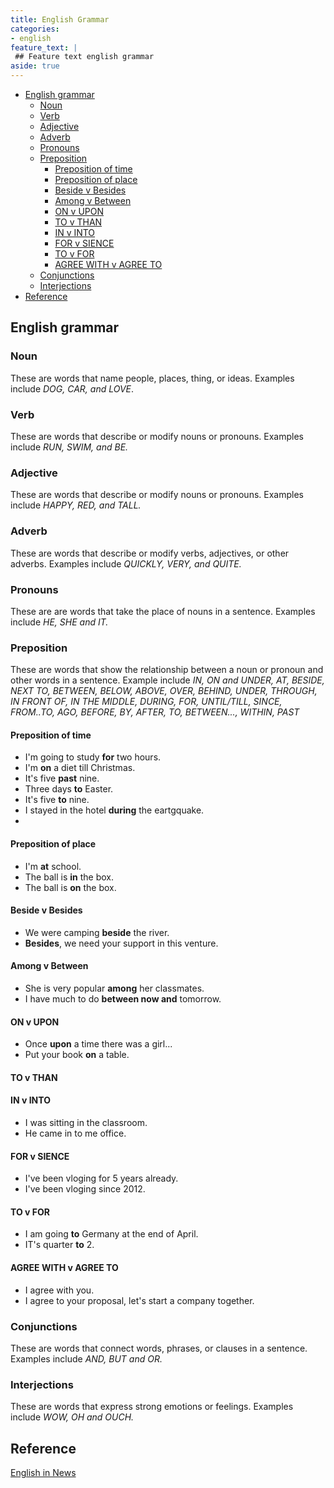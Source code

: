 ```yaml
---
title: English Grammar
categories:
- english
feature_text: |
 ## Feature text english grammar
aside: true
---
```


- [English grammar](#english-grammar)
  - [Noun](#noun)
  - [Verb](#verb)
  - [Adjective](#adjective)
  - [Adverb](#adverb)
  - [Pronouns](#pronouns)
  - [Preposition](#preposition)
    - [Preposition of time](#preposition-of-time)
    - [Preposition of place](#preposition-of-place)
    - [Beside v Besides](#beside-v-besides)
    - [Among v Between](#among-v-between)
    - [ON v UPON](#on-v-upon)
    - [TO v THAN](#to-v-than)
    - [IN v INTO](#in-v-into)
    - [FOR v SIENCE](#for-v-sience)
    - [TO v FOR](#to-v-for)
    - [AGREE WITH v AGREE TO](#agree-with-v-agree-to)
  - [Conjunctions](#conjunctions)
  - [Interjections](#interjections)
- [Reference](#reference)


## English grammar

### Noun
These are words that name people, places, thing, or ideas. Examples include *DOG, CAR, and LOVE*.  
### Verb
These are words that describe or modify nouns or pronouns. Examples include *RUN, SWIM, and BE.*  
### Adjective  
These are words that describe or modify nouns or pronouns. Examples include *HAPPY, RED, and TALL.*
### Adverb  
These are words that describe or modify verbs, adjectives, or other adverbs. Examples include *QUICKLY, VERY, and QUITE.*
### Pronouns  
These are are words that take the place of nouns in a sentence. Examples include *HE, SHE and IT.*
### Preposition 
These are words that show the relationship between a noun or pronoun and other words in a sentence. Example include *IN, ON and UNDER, AT, BESIDE, NEXT TO, BETWEEN, BELOW, ABOVE, OVER, BEHIND, UNDER, THROUGH, IN FRONT OF, IN THE MIDDLE, DURING, FOR, UNTIL/TILL, SINCE, FROM..TO, AGO, BEFORE, BY, AFTER, TO, BETWEEN..., WITHIN, PAST*

#### Preposition of time
- I'm going to study **for** two hours.
- I'm **on** a diet till Christmas.
- It's five **past** nine.
- Three days **to** Easter.
- It's five **to** nine.
- I stayed in the hotel **during** the eartgquake.
- 
#### Preposition of place
- I'm **at** school.
- The ball is **in** the box.
- The ball is **on** the box.

#### Beside v Besides
- We were camping **beside** the river.
- **Besides**, we need your support in this venture.
#### Among v Between
- She is very popular **among** her classmates.
- I have much to do **between now and** tomorrow.
#### ON v UPON
- Once **upon** a time there was a girl...
- Put your book **on** a table.

#### TO v THAN

#### IN v INTO
- I was sitting in the classroom.
- He came in to me office.

#### FOR v SIENCE
- I've been vloging for 5 years already.
- I've been vloging since 2012.
#### TO v FOR
- I am going **to** Germany at the end of April.
- IT's quarter **to** 2.
#### AGREE WITH v AGREE TO
- I agree with you.
- I agree to your proposal, let's start a company together.

### Conjunctions
These are words that connect words, phrases, or clauses in a sentence. Examples include *AND, BUT and OR.*
### Interjections  
These are words that express strong emotions or feelings. Examples include *WOW, OH and OUCH.*

## Reference

[English in News](https://www.youtube.com/watch?v=QXVzmzhxWWc)
